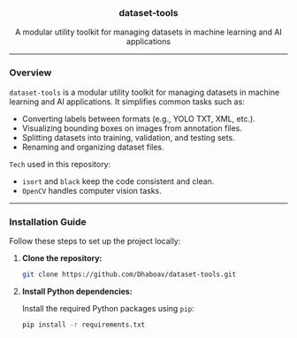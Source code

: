 <br />
<div align="center">
<h3 align="center">dataset-tools</h3>

  <p align="center">
    A modular utility toolkit for managing datasets in machine learning and AI applications
  </p>
</div>

---

### Overview

`dataset-tools` is a modular utility toolkit for managing datasets in machine learning and AI applications. It simplifies common tasks such as:

- Converting labels between formats (e.g., YOLO TXT, XML, etc.).
- Visualizing bounding boxes on images from annotation files.
- Splitting datasets into training, validation, and testing sets.
- Renaming and organizing dataset files.

`Tech` used in this repository:
- `isort` and `black` keep the code consistent and clean.
- `OpenCV` handles computer vision tasks.

---

### Installation Guide

Follow these steps to set up the project locally:

1. **Clone the repository:**

    ```bash
    git clone https://github.com/Dhaboav/dataset-tools.git
    ```


2. **Install Python dependencies:**

    Install the required Python packages using `pip`:

    ```bash
    pip install -r requirements.txt
    ```
